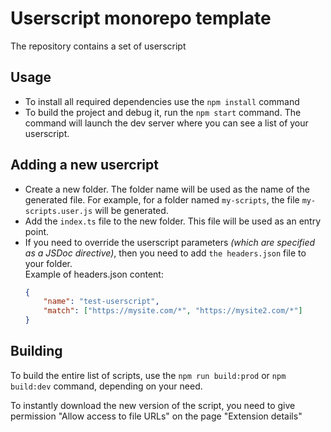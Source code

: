 # Userscript monorepo template
The repository contains a set of userscript

## Usage
* To install all required dependencies use the `npm install` command
* To build the project and debug it, run the `npm start` command. The command will launch the dev server where you can see a list of your userscript.

## Adding a new usercript
* Create a new folder. The folder name will be used as the name of the generated file. For example, for a folder named `my-scripts`, the file `my-scripts.user.js` will be generated.
* Add the `index.ts` file to the new folder. This file will be used as an entry point.
* If you need to override the userscript parameters *(which are specified as a JSDoc directive)*, then you need to add `the headers.json` file to your folder.   
Example of headers.json content:
    ```json
    {
        "name": "test-userscript",
        "match": ["https://mysite.com/*", "https://mysite2.com/*"]
    }
    ```
## Building
To build the entire list of scripts, use the `npm run build:prod` or `npm build:dev` command, depending on your need.

To instantly download the new version of the script, you need to give permission "Allow access to file URLs" on the page "Extension details"
